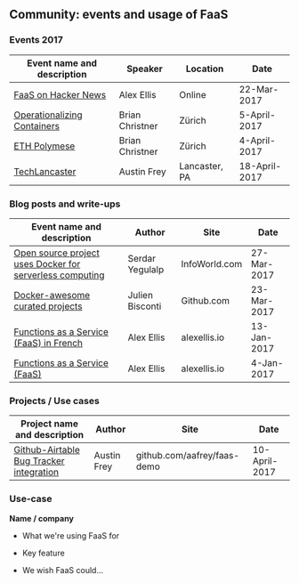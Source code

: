 ## Community: events and usage of FaaS

### Events 2017

| Event name and description                                          | Speaker      | Location | Date        |
|---------------------------------------------------------------------|--------------|----------|-------------|
| [FaaS on Hacker News](https://news.ycombinator.com/item?id=13920588)| Alex Ellis   | Online   | 22-Mar-2017 |
| [Operationalizing Containers](http://www.rackspace-inform.eu/dispatcher/action?wlmsac=t1ejSDdh1hygBurJJANV)| Brian Christner   | Zürich   | 5-April-2017 |
| [ETH Polymese](https://www.polymesse.ch/current-presentations.html)| Brian Christner   | Zürich   | 4-April-2017 |
| [TechLancaster](http://techlancaster.com/meetup)| Austin Frey | Lancaster, PA | 18-April-2017 |

### Blog posts and write-ups

| Event name and description                                          | Author       | Site     | Date        |
|---------------------------------------------------------------------|--------------|----------|-------------|
| [Open source project uses Docker for serverless computing](http://www.infoworld.com/article/3184757/open-source-tools/open-source-project-uses-docker-for-serverless-computing.html#tk.twt_ifw)| Serdar Yegulalp  | InfoWorld.com   | 27-Mar-2017 |
| [Docker-awesome curated projects](https://github.com/veggiemonk/awesome-docker#serverless) | Julien Bisconti | Github.com | 23-Mar-2017 |
| [Functions as a Service (FaaS) in French](http://blog.alexellis.io/fonction-service/) | Alex Ellis | alexellis.io | 13-Jan-2017 |
| [Functions as a Service (FaaS)](http://blog.alexellis.io/functions-as-a-service/) | Alex Ellis | alexellis.io | 4-Jan-2017 |

### Projects / Use cases
| Project name and description                                         | Author     | Site      | Date        |
|----------------------------------------------------------------------|------------|-----------|-------------|
| [Github-Airtable Bug Tracker integration](https://github.com/aafrey/faas-demo) | Austin Frey | github.com/aafrey/faas-demo | 10-April-2017 |

### Use-case

**Name / company**

* What we're using FaaS for

* Key feature

* We wish FaaS could...
